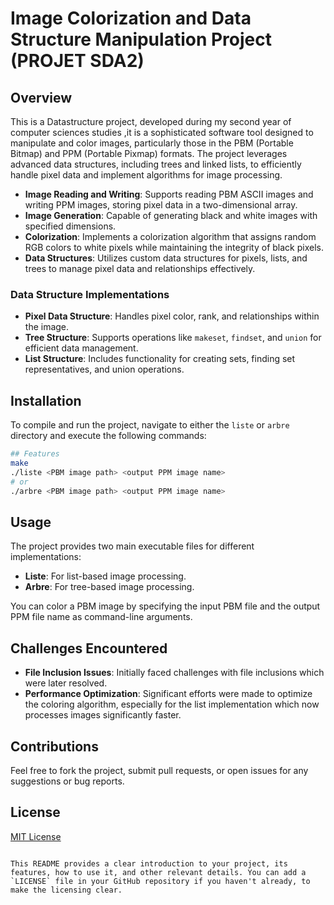 
# Image Colorization and Data Structure Manipulation Project (PROJET SDA2)

## Overview
This is a Datastructure project, developed during my second year of computer sciences studies ,it is a sophisticated software tool designed to manipulate and color images, particularly those in the PBM (Portable Bitmap) and PPM (Portable Pixmap) formats. The project leverages advanced data structures, including trees and linked lists, to efficiently handle pixel data and implement algorithms for image processing.

- **Image Reading and Writing**: Supports reading PBM ASCII images and writing PPM images, storing pixel data in a two-dimensional array.
- **Image Generation**: Capable of generating black and white images with specified dimensions.
- **Colorization**: Implements a colorization algorithm that assigns random RGB colors to white pixels while maintaining the integrity of black pixels.
- **Data Structures**: Utilizes custom data structures for pixels, lists, and trees to manage pixel data and relationships effectively.

### Data Structure Implementations
- **Pixel Data Structure**: Handles pixel color, rank, and relationships within the image.
- **Tree Structure**: Supports operations like `makeset`, `findset`, and `union` for efficient data management.
- **List Structure**: Includes functionality for creating sets, finding set representatives, and union operations.

## Installation
To compile and run the project, navigate to either the `liste` or `arbre` directory and execute the following commands:

```bash
## Features
make
./liste <PBM image path> <output PPM image name>
# or
./arbre <PBM image path> <output PPM image name>
```

## Usage
The project provides two main executable files for different implementations:
- **Liste**: For list-based image processing.
- **Arbre**: For tree-based image processing.

You can color a PBM image by specifying the input PBM file and the output PPM file name as command-line arguments.

## Challenges Encountered
- **File Inclusion Issues**: Initially faced challenges with file inclusions which were later resolved.
- **Performance Optimization**: Significant efforts were made to optimize the coloring algorithm, especially for the list implementation which now processes images significantly faster.

## Contributions
Feel free to fork the project, submit pull requests, or open issues for any suggestions or bug reports.

## License
[MIT License](LICENSE)
```

This README provides a clear introduction to your project, its features, how to use it, and other relevant details. You can add a `LICENSE` file in your GitHub repository if you haven't already, to make the licensing clear.
